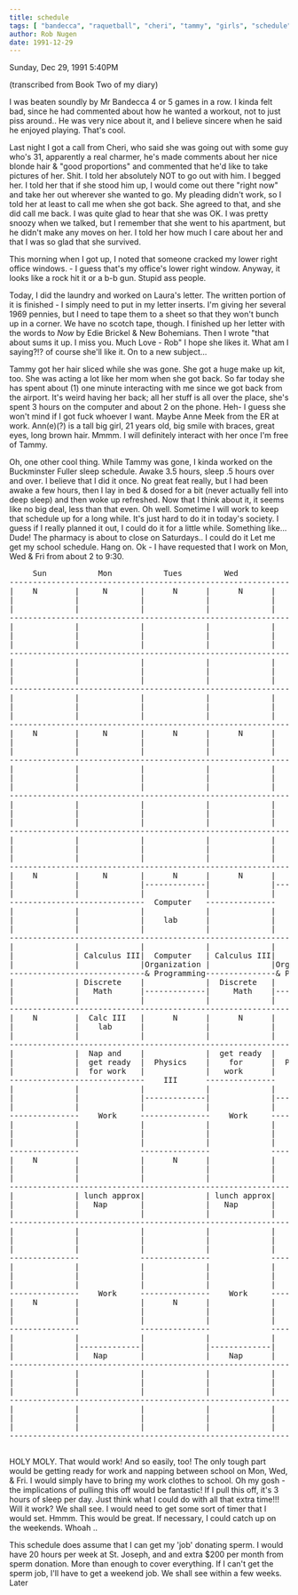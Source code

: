 ```yaml
---
title: schedule
tags: [ "bandecca", "raquetball", "cheri", "tammy", "girls", "schedule" ]
author: Rob Nugen
date: 1991-12-29
---
```


<p class=date>Sunday, Dec 29, 1991 5:40PM</p>

<p class=note>(transcribed from Book Two of my diary)</p>

<p>I was beaten soundly by Mr Bandecca 4 or 5 games in a row.  I kinda
felt bad, since he had commented about how he wanted a workout, not to
just piss around..  He was very nice about it, and I believe sincere
when he said he enjoyed playing.  That's cool.

<p>Last night I got a call from Cheri, who said she was going out with
some guy who's 31, apparently a real charmer, he's made comments about
her nice blonde hair & "good proportions" and commented that he'd like
to take pictures of her.  Shit.  I told her absolutely NOT to go out
with him.  I begged her.  I told her that if she stood him up, I would
come out there "right now" and take her out wherever she wanted to go.
My pleading didn't work, so I told her at least to call me when she
got back.  She agreed to that, and she did call me back.  I was quite
glad to hear that she was OK.  I was pretty snoozy when we talked, but
I remember that she went to his apartment, but he didn't make any
moves on her.  I told her how much I care about her and that I was so
glad that she survived.

<p>This morning when I got up, I noted that someone cracked my lower
right office windows.  - I guess that's my office's lower right
window.  Anyway, it looks like a rock hit it or a b-b gun.  Stupid ass
people.

<p>Today, I did the laundry and worked on Laura's letter.  The written
portion of it is finished - I simply need to put in my letter inserts.
I'm giving her several 1969 pennies, but I need to tape them to a
sheet so that they won't bunch up in a corner.  We have no scotch
tape, though.  I finished up her letter with the words to <em>Now</em>
by Edie Brickel & New Bohemians.  Then I wrote "that about sums it up.
I miss you.  Much Love - Rob" I hope she likes it.  What am I
saying?!? of course she'll like it.  On to a new subject...

<p>Tammy got her hair sliced while she was gone.  She got a huge make
up kit, too.  She was acting a lot like her mom when she got back.  So
far today she has spent about (1) one minute interacting with me since
we got back from the airport.  It's weird having her back; all her
stuff is all over the place, she's spent 3 hours on the computer and
about 2 on the phone.  Heh- I guess she won't mind if I got fuck
whoever I want.  Maybe Anne Meek from the ER at work.  Ann(e)(?) is a
tall big girl, 21 years old, big smile with braces, great eyes, long
brown hair.  Mmmm.  I will definitely interact with her once I'm free
of Tammy.

<p>Oh, one other cool thing.  While Tammy was gone, I kinda worked on
the Buckminster Fuller sleep schedule.  Awake 3.5 hours, sleep .5
hours over and over.  I believe that I did it once.  No great feat
really, but I had been awake a few hours, then I lay in bed & dosed
for a bit (never actually fell into deep sleep) and then woke up
refreshed.  Now that I think about it, it seems like no big deal, less
than that even.  Oh well.  Sometime I will work to keep that schedule
up for a long while.  It's just hard to do it in today's society.  I
guess if I really planned it out, I could do it for a little while.
Something like...  Dude!  The pharmacy is about to close on
Saturdays.. I could do it Let me get my school schedule.  Hang on.  Ok
- I have requested that I work on Mon, Wed & Fri from about 2 to 9:30.

<p><pre>
     Sun           Mon           Tues         Wed           Thur            Fri          Sat
--------------------------------------------------------------------------------------------------- 12AM  2400
|    N        |     N       |      N      |      N      |      N      |     N       |     N       |
|             |             |             |             |             |             |             |
|             |             |             |             |             |             |             |
---------------------------------------------------------------------------------------------------  1AM  0100
|             |             |             |             |             |             |             |
|             |             |             |             |             |             |             |
|             |             |             |             |             |             |             |
---------------------------------------------------------------------------------------------------  2AM  0200
|             |             |             |             |             |             |             |
|             |             |             |             |             |             |             |
|             |             |             |             |             |             |             |
---------------------------------------------------------------------------------------------------  3AM  0300
|             |             |             |             |             |             |             |
|             |             |             |             |             |             |             |
|             |             |             |             |             |             |             |
---------------------------------------------------------------------------------------------------  4AM  0400
|    N        |     N       |      N      |      N      |      N      |     N       |     N       |
|             |             |             |             |             |             |             |
|             |             |             |             |             |             |             |
---------------------------------------------------------------------------------------------------  5AM  0500
|             |             |             |             |             |             |             |
|             |             |             |             |             |             |             |
|             |             |             |             |             |             |             |
---------------------------------------------------------------------------------------------------  6AM  0600
|             |             |             |             |             |             |             |
|             |             |             |             |             |             |             |
|             |             |             |             |             |             |             |
---------------------------------------------------------------------------------------------------  7AM  0700
|             |             |             |             |             |             |             |
|             |             |             |             |             |             |             |
|             |             |             |             |             |             |             |
---------------------------------------------------------------------------------------------------  8AM  0800
|    N        |     N       |      N      |      N      |      N      |     N       |     N       |
|             |             |-------------|             |-------------|             |             |
|             |             |             |             |             |             |             |
-----------------------------  Computer   ---------------   Computer  -----------------------------  9AM  0900
|             |             |             |             |             |             |             |
|             |             |    lab      |             |     lab     |             |             |
|             |             |             |             |             |             |             |
--------------------------------------------------------------------------------------------------- 10AM  1000
|             |             |             |             |             |             |             |
|             | Calculus III|  Computer   | Calculus III|    Computer | Calculus III|             |
|             |             |Organization |             |Organization |             |             |
-----------------------------& Programming---------------& Programming----------------------------- 11AM  1100
|             | Discrete    |             |  Discrete   |             |  Discrete   |             |
|             |   Math      |-------------|     Math    |-------------|    Math     |             |
|             |             |             |             |             |             |             |
--------------------------------------------------------------------------------------------------- 12PM  1200
|    N        |  Calc III   |      N      |      N      |      N      |  Calc III   |     N       |
|             |    lab      |             |             |             |     lab     |             |
|             |             |             |             |             |             |             |
---------------------------------------------------------------------------------------------------  1PM  1300
|             |  Nap and    |             |  get ready  |             | Nap and     |             |
|             |  get ready  |  Physics    |    for      |  Physics    | get ready   |             |
|             |  for work   |             |   work      |             | for work    |             |
-----------------------------    III      ---------------    III      -----------------------------  2PM  1400
|             |             |             |             |             |             |             |
|             |             |-------------|             |-------------|             |             |
|             |             |             |             |             |             |             |
---------------    Work     ---------------    Work     ---------------    Work     ---------------  3PM  1500
|             |             |             |             |             |             |             |
|             |             |             |             |             |             |             |
|             |             |             |             |             |             |             |
---------------             ---------------             ---------------             ---------------  4PM  1600
|    N        |             |      N      |             |      N      |             |     N       |
|             |             |             |             |             |             |             |
|             |             |             |             |             |             |             |
---------------------------------------------------------------------------------------------------  5PM  1700
|             | lunch approx|             | lunch approx|             | lunch approx|             |
|             |   Nap       |             |   Nap       |             |    Nap      |             |
|             |             |             |             |             |             |             |
---------------------------------------------------------------------------------------------------  6PM  1800
|             |             |             |             |             |             |             |
|             |             |             |             |             |             |             |
|             |             |             |             |             |             |             |
---------------             ---------------             ---------------             ---------------  7PM  1900
|             |             |             |             |             |             |             |
|             |             |             |             |             |             |             |
|             |             |             |             |             |             |             |
---------------    Work     ---------------    Work     ---------------    Work     ---------------  8PM  2000
|    N        |             |      N      |             |      N      |             |     N       |
|             |             |             |             |             |             |             |
|             |             |             |             |             |             |             |
---------------             ---------------             ---------------             ---------------  9PM  2100
|             |             |             |             |             |             |             |
|             |-------------|             |-------------|             |-------------|             |
|             |   Nap       |             |    Nap      |             |    Nap      |             |
--------------------------------------------------------------------------------------------------- 10PM  2200
|             |             |             |             |             |             |             |
|             |             |             |             |             |             |             |
|             |             |             |             |             |             |             |
--------------------------------------------------------------------------------------------------- 11PM  2300
|             |             |             |             |             |             |             |
|             |             |             |             |             |             |             |
|             |             |             |             |             |             |             |
--------------------------------------------------------------------------------------------------- 12AM  2400

</pre>

<p>HOLY MOLY.  That would work!  And so easily, too!  The only tough
part would be getting ready for work and napping between school on
Mon, Wed, & Fri.  I would simply have to bring my work clothes to
school.  Oh my gosh - the implications of pulling this off would be
fantastic!  If I pull this off, it's 3 hours of sleep per day.  Just
think what I could do with all that extra time!!! Will it work?  We
shall see.  I would need to get some sort of timer that I would set.
Hmmm.  This would be great.  If necessary, I could catch up on the
weekends.  Whoah ..

<p>This schedule does assume that I can get my 'job' donating sperm.
I would have 20 hours per week at St. Joseph, and and extra $200 per
month from sperm donation.  More than enough to cover everything.  If
I can't get the sperm job, I'll have to get a weekend job.  We shall
see within a few weeks.  Later

